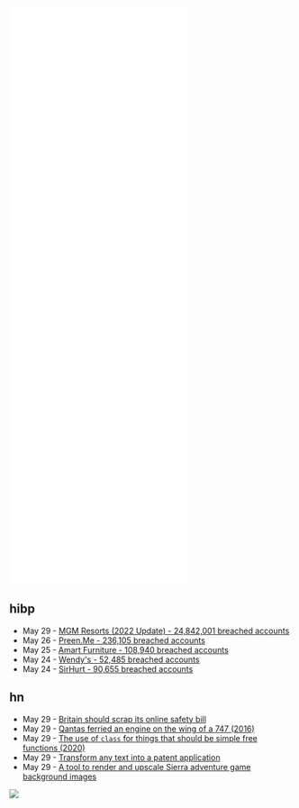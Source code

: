 ![Metrics](https://raw.githubusercontent.com/phixion/phixion/master/metrics.svg)

## hibp

<!--
for https://github.com/phixion/phixion/blob/main/.github/workflows/feeds.yml
-->
<!--START_SECTION:haveibeenpwnd-->
- May 29 - [MGM Resorts (2022 Update) - 24,842,001 breached accounts](https://haveibeenpwned.com/PwnedWebsites#MGM2022Update)
- May 26 - [Preen.Me - 236,105 breached accounts](https://haveibeenpwned.com/PwnedWebsites#PreenMe)
- May 25 - [Amart Furniture - 108,940 breached accounts](https://haveibeenpwned.com/PwnedWebsites#AmartFurniture)
- May 24 - [Wendy's - 52,485 breached accounts](https://haveibeenpwned.com/PwnedWebsites#Wendys)
- May 24 - [SirHurt - 90,655 breached accounts](https://haveibeenpwned.com/PwnedWebsites#SirHurt)
<!--END_SECTION:haveibeenpwnd-->

## hn

<!--
for https://github.com/phixion/phixion/blob/main/.github/workflows/feeds.yml
-->
<!--START_SECTION:hn-->
- May 29 - [Britain should scrap its online safety bill](https://www.economist.com/leaders/2022/05/26/britain-should-scrap-its-online-safety-bill)
- May 29 - [Qantas ferried an engine on the wing of a 747 (2016)](https://www.flightradar24.com/blog/how-qantas-ferried-an-engine-on-the-wing-of-a-747/)
- May 29 - [The use of `class` for things that should be simple free functions (2020)](https://quuxplusone.github.io/blog/2020/05/28/oo-antipattern/)
- May 29 - [Transform any text into a patent application](https://lav.io/2014/05/transform-any-text-into-a-patent-application/)
- May 29 - [A tool to render and upscale Sierra adventure game background images](https://github.com/eviltrout/agi-upscale)
<!--END_SECTION:hn-->

<!--
for https://yhype.me
-->
![](https://hit.yhype.me/github/profile?user_id=13013670)
